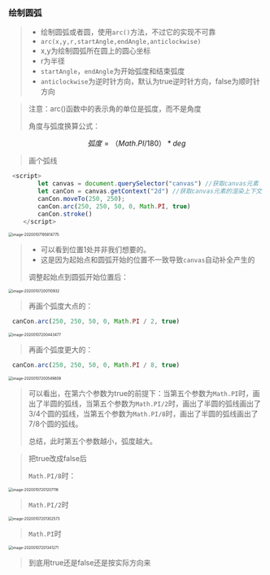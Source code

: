 ### 绘制圆弧

> - 绘制圆弧或者圆，使用`arc()`方法，不过它的实现不可靠
> - `arc(x,y,r,startAngle,endAngle,anticlockwise)`
> - x,y为绘制圆弧所在圆上的圆心坐标
> - r为半径
> - `startAngle`，`endAngle`为开始弧度和结束弧度
> - `anticlockwise`为逆时针方向，默认为true逆时针方向，false为顺时针方向

> 注意：arc()函数中的表示角的单位是弧度，而不是角度
>
> 角度与弧度换算公式：

$$
弧度=（Math.PI/180）*deg
$$

> 画个弧线

```js
 <script>
        let canvas = document.querySelector("canvas") //获取canvas元素
        let canCon = canvas.getContext("2d") //获取canvas元素的渲染上下文
        canCon.moveTo(250, 250);
        canCon.arc(250, 250, 50, 0, Math.PI, true)
        canCon.stroke()
    </script>
```

<img src="C:\Users\王雨波\AppData\Roaming\Typora\typora-user-images\image-20200107195814775.png" alt="image-20200107195814775" style="zoom:50%;" />

> - 可以看到位置1处并非我们想要的。
> - 这是因为起始点和圆弧开始的位置不一致导致`canvas`自动补全产生的
>
> 调整起始点到圆弧开始位置后：

<img src="C:\Users\王雨波\AppData\Roaming\Typora\typora-user-images\image-20200107200110932.png" alt="image-20200107200110932" style="zoom:50%;" />

> 再画个弧度大点的：

```js
 canCon.arc(250, 250, 50, 0, Math.PI / 2, true)
```

<img src="C:\Users\王雨波\AppData\Roaming\Typora\typora-user-images\image-20200107200443477.png" alt="image-20200107200443477" style="zoom:50%;" />

> 再画个弧度更大的：

```js
 canCon.arc(250, 250, 50, 0, Math.PI / 8, true)
```

<img src="C:\Users\王雨波\AppData\Roaming\Typora\typora-user-images\image-20200107200549809.png" alt="image-20200107200549809" style="zoom:50%;" />

> 可以看出，在第六个参数为true的前提下：当第五个参数为`Math.PI`时，画出了半圆的弧线，当第五个参数为`Math.PI/2`时，画出了半圆的弧线画出了3/4个圆的弧线，当第五个参数为`Math.PI/8`时，画出了半圆的弧线画出了7/8个圆的弧线。
>
> 总结，此时第五个参数越小，弧度越大。

> 把true改成false后
>
> `Math.PI/8`时：

<img src="C:\Users\王雨波\AppData\Roaming\Typora\typora-user-images\image-20200107201207116.png" alt="image-20200107201207116" style="zoom:50%;" />

> `Math.PI/2`时

<img src="C:\Users\王雨波\AppData\Roaming\Typora\typora-user-images\image-20200107201302573.png" alt="image-20200107201302573" style="zoom:50%;" />

> `Math.PI`时

<img src="C:\Users\王雨波\AppData\Roaming\Typora\typora-user-images\image-20200107201341271.png" alt="image-20200107201341271" style="zoom:50%;" />

> 到底用true还是false还是按实际方向来